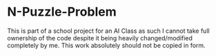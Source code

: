 # N-Puzzle-Problem
This is part of a school project for an AI Class as such I cannot take full ownership of the code despite it being heavily changed/modified completely by me.  This work absolutely should not be copied in form.  
